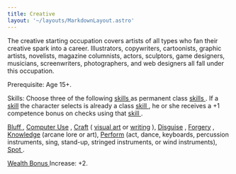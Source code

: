 ```yaml
---
title: Creative
layout: '~/layouts/MarkdownLayout.astro'
---
```

The creative starting occupation covers artists of all types who fan their
creative spark into a career. Illustrators, copywriters, cartoonists, graphic
artists, novelists, magazine columnists, actors, sculptors, game designers,
musicians, screenwriters, photographers, and web designers all fall under this
occupation.

Prerequisite: Age 15+.

Skills: Choose three of the following [ skills ](/modern.d20.srd/skills)
as permanent class [ skills ](/modern.d20.srd/skills) . If a [ skill](/modern.d20.srd/skills) the character selects is already a class [skill ](/modern.d20.srd/skills) , he or she receives a +1 competence
bonus on checks using that [ skill ](/modern.d20.srd/skills) .

[ Bluff ](/modern.d20.srd/skills/bluff) , [ Computer Use](/modern.d20.srd/skills/computer.use) , [ Craft](/modern.d20.srd/skills/craft) ( [ visual art](/modern.d20.srd/skills/craft.visual.art) or [ writing](/modern.d20.srd/skills/craft.writing) ), [ Disguise](/modern.d20.srd/skills/disguise) , [ Forgery](/modern.d20.srd/skills/forgery) , [ Knowledge](/modern.d20.srd/skills/knowledge) (arcane lore or art), [ Perform](/modern.d20.srd/skills/perform) (act, dance, keyboards, percussion
instruments, sing, stand-up, stringed instruments, or wind instruments), [Spot ](/modern.d20.srd/skills/spot) .

[ Wealth Bonus ](/modern.d20.srd/wealth/wealth.bonus) Increase: +2.

